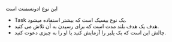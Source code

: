 این نوع ادونسمنت است

* Task یک نوع بیسیک است که بیشتر استفاده میشود.
* هدف یک هدف بلند مدت است که برای رسیدن به آن تلاش می کنید.
* چالش این است که یک پلیر را آزمایش کنید یا او را به چیزی دعوت کنید.